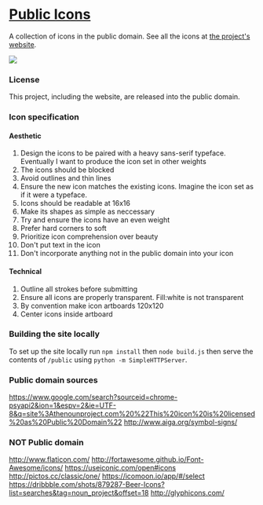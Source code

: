 # [Public Icons](http://publicicons.org)

A collection of icons in the public domain. See all the icons at [the project's website](http://publicicons.org).

[![](http://i.imgur.com/OWu3CJz.png)](http://publicicons.org)

### License

This project, including the website, are released into the public domain.

### Icon specification

#### Aesthetic 

1. Design the icons to be paired with a heavy sans-serif typeface. Eventually I want to produce the icon set in other weights
2. The icons should be blocked
3. Avoid outlines and thin lines 
4. Ensure the new icon matches the existing icons. Imagine the icon set as if it were a typeface.
5. Icons should be readable at 16x16
6. Make its shapes as simple as neccessary
7. Try and ensure the icons have an even weight
8. Prefer hard corners to soft
9. Prioritize icon comprehension over beauty
10. Don't put text in the icon
11. Don't incorporate anything not in the public domain into your icon

#### Technical

1. Outline all strokes before submitting
2. Ensure all icons are properly transparent. Fill:white is not transparent
3. By convention make icon artboards 120x120
4. Center icons inside artboard

### Building the site locally

To set up the site locally run ```npm install``` then ```node build.js``` then serve the contents of ```/public``` using ```python -m SimpleHTTPServer```.

### Public domain sources

https://www.google.com/search?sourceid=chrome-psyapi2&ion=1&espv=2&ie=UTF-8&q=site%3Athenounproject.com%20%22This%20icon%20is%20licensed%20as%20Public%20Domain%22
http://www.aiga.org/symbol-signs/
### NOT Public domain

http://www.flaticon.com/
http://fortawesome.github.io/Font-Awesome/icons/
https://useiconic.com/open#icons
http://pictos.cc/classic/one/
https://icomoon.io/app/#/select
https://dribbble.com/shots/879287-Beer-Icons?list=searches&tag=noun_project&offset=18
http://glyphicons.com/